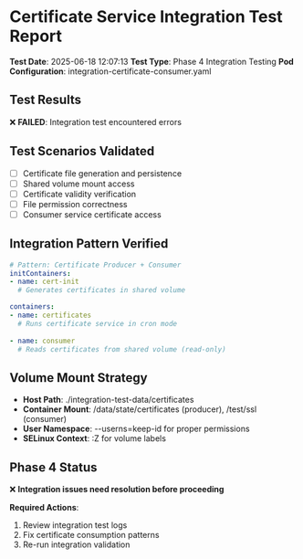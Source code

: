 # Certificate Service Integration Test Report

**Test Date**: 2025-06-18 12:07:13
**Test Type**: Phase 4 Integration Testing
**Pod Configuration**: integration-certificate-consumer.yaml

## Test Results

❌ **FAILED**: Integration test encountered errors

## Test Scenarios Validated

- [ ] Certificate file generation and persistence
- [ ] Shared volume mount access
- [ ] Certificate validity verification
- [ ] File permission correctness
- [ ] Consumer service certificate access

## Integration Pattern Verified

```yaml
# Pattern: Certificate Producer + Consumer
initContainers:
- name: cert-init
  # Generates certificates in shared volume

containers:
- name: certificates
  # Runs certificate service in cron mode
  
- name: consumer
  # Reads certificates from shared volume (read-only)
```

## Volume Mount Strategy

- **Host Path**: ./integration-test-data/certificates
- **Container Mount**: /data/state/certificates (producer), /test/ssl (consumer)
- **User Namespace**: --userns=keep-id for proper permissions
- **SELinux Context**: :Z for volume labels

## Phase 4 Status

❌ **Integration issues need resolution before proceeding**

**Required Actions**:
1. Review integration test logs
2. Fix certificate consumption patterns
3. Re-run integration validation


